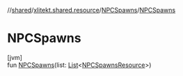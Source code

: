 //[shared](../../../index.md)/[xlitekt.shared.resource](../index.md)/[NPCSpawns](index.md)/[NPCSpawns](-n-p-c-spawns.md)

# NPCSpawns

[jvm]\
fun [NPCSpawns](-n-p-c-spawns.md)(list: [List](https://kotlinlang.org/api/latest/jvm/stdlib/kotlin.collections/-list/index.html)&lt;[NPCSpawnsResource](../-n-p-c-spawns-resource/index.md)&gt;)

